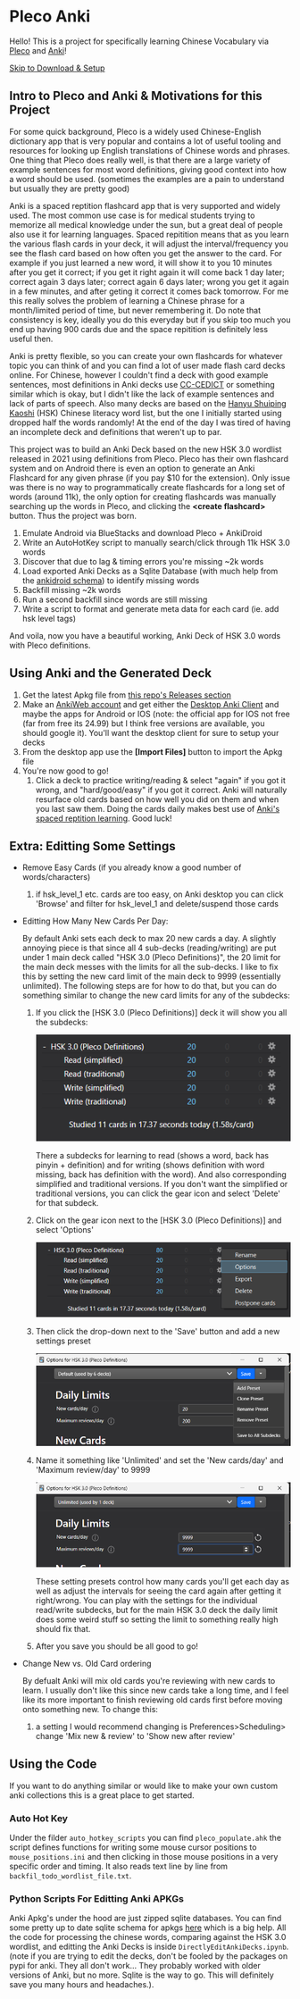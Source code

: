 # Pleco Anki

Hello! This is a project for specifically learning Chinese Vocabulary via [Pleco](https://www.pleco.com/) and [Anki](https://apps.ankiweb.net/)!

[Skip to Download & Setup](#using-anki-and-the-generated-deck)

## Intro to Pleco and Anki & Motivations for this Project

For some quick background, Pleco is a widely used Chinese-English dictionary app that is very popular and contains a lot of useful tooling and resources for looking up English translations of Chinese words and phrases. One thing that Pleco does really well, is that there are a large variety of example sentences for most word definitions, giving good context into how a word should be used. (sometimes the examples are a pain to understand but usually they are pretty good)

Anki is a spaced reptition flashcard app that is very supported and widely used. The most common use case is for medical students trying to memorize all medical knowledge under the sun, but a great deal of people also use it for learning languages. Spaced repitition means that as you learn the various flash cards in your deck, it will adjust the interval/frequency you see the flash card based on how often you get the answer to the card. For example if you just learned a new word, it will show it to you 10 minutes after you get it correct; if you get it right again it will come back 1 day later; correct again 3 days later; correct again 6 days later; wrong you get it again in a few minutes, and after geting it correct it comes back tomorrow. For me this really solves the problem of learning a Chinese phrase for a month/limited period of time, but never remembering it. Do note that consistency is key, ideally you do this everyday but if you skip too much you end up having 900 cards due and the space repitition is definitely less useful then.

Anki is pretty flexible, so you can create your own flashcards for whatever topic you can think of and you can find a lot of user made flash card decks online. For Chinese, however I couldn't find a deck with good example sentences, most definitions in Anki decks use [CC-CEDICT](https://www.mdbg.net/chinese/dictionary?page=cc-cedict) or something similar which is okay, but I didn't like the lack of example sentences and lack of parts of speech. Also many decks are based on the [Hanyu Shuiping Kaoshi](https://en.wikipedia.org/wiki/Hanyu_Shuiping_Kaoshi) (HSK) Chinese literacy word list, but the one I initially started using dropped half the words randomly! At the end of the day I was tired of having an incomplete deck and definitions that weren't up to par. 

This project was to build an Anki Deck based on the new HSK 3.0 wordlist released in 2021 using definitions from Pleco. Pleco has their own flashcard system and on Android there is even an option to generate an Anki Flashcard for any given phrase (if you pay $10 for the extension). Only issue was there is no way to programmatically create flashcards for a long set of words (around 11k), the only option for creating flashcards was manually searching up the words in Pleco, and clicking the **\<create flashcard\>** button. Thus the project was born.

1. Emulate Android via BlueStacks and download Pleco + AnkiDroid
2. Write an AutoHotKey script to manually search/click through 11k HSK 3.0 words
3. Discover that due to lag & timing errors you're missing ~2k words
4. Load exported Anki Decks as a Sqlite Database (with much help from the [ankidroid schema](https://github.com/ankidroid/Anki-Android/wiki/Database-Structure)) to identify missing words
5. Backfill missing ~2k words
6. Run a second backfill since words are still missing
7. Write a script to format and generate meta data for each card (ie. add hsk level tags)

And voila, now you have a beautiful working, Anki Deck of HSK 3.0 words with Pleco definitions.

## Using Anki and the Generated Deck

1. Get the latest Apkg file from [this repo's Releases section](https://github.com/darren-huang/pleco_anki/releases)
1. Make an [AnkiWeb account](https://ankiweb.net) and get either the [Desktop Anki Client](https://apps.ankiweb.net/) and maybe the apps for Android or IOS (note: the official app for IOS not free (far from free its 24.99) but I think free versions are available, you should google it). You'll want the desktop client for sure to setup your decks
1. From the desktop app use the **\[Import Files\]** button to import the Apkg file
1. You're now good to go!
    1. Click a deck to practice writing/reading & select "again" if you got it wrong, and "hard/good/easy" if you got it correct. Anki will naturally resurface old cards based on how well you did on them and when you last saw them. Doing the cards daily makes best use of [Anki's spaced reptition learning](https://docs.ankiweb.net/background.html#spaced-repetition). Good luck!

## Extra: Editting Some Settings
- Remove Easy Cards (if you already know a good number of words/characters)
    1. if hsk_level_1 etc. cards are too easy, on Anki desktop you can click 'Browse' and filter for hsk_level_1 and delete/suspend those cards

- Editting How Many New Cards Per Day:

    By default Anki sets each deck to max 20 new cards a day. A slightly annoying piece is that since all 4 sub-decks (reading/writing) are put under 1 main deck called "HSK 3.0 (Pleco Definitions)", the 20 limit for the main deck messes with the limits for all the sub-decks. I like to fix this by setting the new card limit of the main deck to 9999 (essentially unlimited). The following steps are for how to do that, but you can do something similar to change the new card limits for any of the subdecks:

    1. If you click the \[HSK 3.0 (Pleco Definitions)\] deck it will show you all the subdecks:

        ![anki image 1](images/anki1.png)

        There a subdecks for learning to read (shows a word, back has pinyin + definition) and for writing 
        (shows definition with word missing, back has definition with the word). And also corresponding simplified
        and traditional versions. If you don't want the simplified or traditional versions, you can click the gear
        icon and select 'Delete' for that subdeck.

    1. Click on the gear icon next to the \[HSK 3.0 (Pleco Definitions)\] and select 'Options'

        ![anki image 2](images/anki2.png)

    1. Then click the drop-down next to the 'Save' button and add a new settings preset 

        ![anki image 3](images/anki3.png)

    1. Name it something like 'Unlimited' and set the 'New cards/day' and 'Maximum review/day' to 9999

        ![anki image 4](images/anki4.png)
        
        These setting presets control how many cards you'll get each day as well as adjust the intervals for
        seeing the card again after getting it right/wrong. You can play with the settings for the individual
        read/write subdecks, but for the main HSK 3.0 deck the daily limit does some weird stuff so setting
        the limit to something really high should fix that.
    
    1. After you save you should be all good to go!

- Change New vs. Old Card ordering

  By defualt Anki will mix old cards you're reviewing with new cards to learn. I usually don't like this since new cards take a long time, and I feel like its more important to finish reviewing old cards first before moving onto something new. To change this:
    1. a setting I would recommend changing is Preferences>Scheduling> change 'Mix new & review' to 'Show new after review'

## Using the Code

If you want to do anything similar or would like to make your own custom anki collections this is a great place to get started.

### Auto Hot Key

Under the filder `auto_hotkey_scripts` you can find `pleco_populate.ahk` the script defines functions for writing some mouse cursor positions to `mouse_positions.ini` and then clicking in those mouse positions in a very specific order and timing. It also reads text line by line from `backfil_todo_wordlist_file.txt`.

### Python Scripts For Editting Anki APKGs

Anki Apkg's under the hood are just zipped sqlite databases. You can find some pretty up to date sqlite schema for apkgs [here](https://github.com/ankidroid/Anki-Android/wiki/Database-Structure) which is a big help. All the code for processing the chinese words, comparing against the HSK 3.0 wordlist, and editting the Anki Decks is inside `DirectlyEditAnkiDecks.ipynb`. (note if you are trying to edit the decks, don't be fooled by the packages on pypi for anki. They all don't work... They probably worked with older versions of Anki, but no more. Sqlite is the way to go. This will definitely save you many hours and headaches.). 
